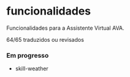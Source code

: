 # funcionalidades
Funcionalidades para a Assistente Virtual AVA.

64/65 traduzidos ou revisados

### Em progresso
- skill-weather
